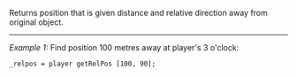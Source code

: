 Returns position that is given distance and relative direction away from original object.


---
*Example 1:*
Find position 100 metres away at player's 3 o'clock:

```sqf
_relpos = player getRelPos [100, 90];
```